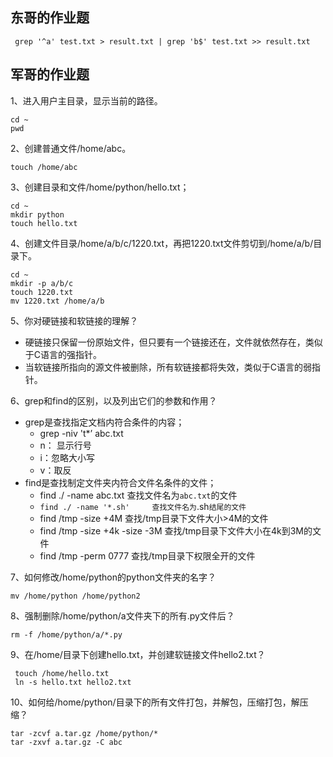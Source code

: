 ## 东哥的作业题

```shell
 grep '^a' test.txt > result.txt | grep 'b$' test.txt >> result.txt
```

## 军哥的作业题
1、进入用户主目录，显示当前的路径。

```shell
cd ~
pwd
```
2、创建普通文件/home/abc。

```shell
touch /home/abc
```
3、创建目录和文件/home/python/hello.txt；

```shell
cd ~
mkdir python
touch hello.txt
```
4、创建文件目录/home/a/b/c/1220.txt，再把1220.txt文件剪切到/home/a/b/目录下。

```shell
cd ~
mkdir -p a/b/c
touch 1220.txt
mv 1220.txt /home/a/b
```
5、你对硬链接和软链接的理解？

- 硬链接只保留一份原始文件，但只要有一个链接还在，文件就依然存在，类似于C语言的强指针。
- 当软链接所指向的源文件被删除，所有软链接都将失效，类似于C语言的弱指针。

6、grep和find的区别，以及列出它们的参数和作用？

- grep是查找指定文档内符合条件的内容；    
	- grep -niv 't*’ abc.txt
	- n： 显示行号
	- i：忽略大小写
	- v：取反
- find是查找制定文件夹内符合文件名条件的文件；
	- find ./ -name abc.txt		查找文件名为`abc.txt`的文件
	- `find ./ -name '*.sh'		查找文件名为`.sh`结尾的文件`
	- find /tmp -size +4M      查找/tmp目录下文件大小\>4M的文件
	- find /tmp -size +4k -size -3M	查找/tmp目录下文件大小在4k到3M的文件
	- find /tmp -perm 0777		查找/tmp目录下权限全开的文件

7、如何修改/home/python的python文件夹的名字？

```shell
mv /home/python /home/python2
```
8、强制删除/home/python/a文件夹下的所有.py文件后？

```shell
rm -f /home/python/a/*.py
```
9、在/home/目录下创建hello.txt，并创建软链接文件hello2.txt？

```shell
 touch /home/hello.txt
 ln -s hello.txt hello2.txt
```
10、如何给/home/python/目录下的所有文件打包，并解包，压缩打包，解压缩？

```shell
tar -zcvf a.tar.gz /home/python/*
tar -zxvf a.tar.gz -C abc
```

